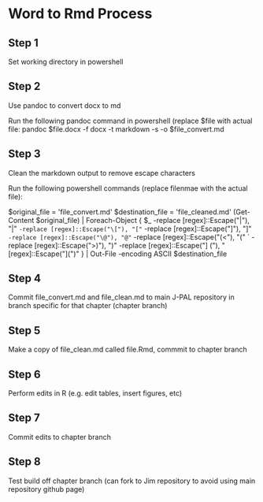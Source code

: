 # Word to Rmd Process

## Step 1
Set working directory in powershell

## Step 2
Use pandoc to convert docx to md

Run the following pandoc command in powershell (replace $file with actual file:
pandoc $file.docx -f docx -t markdown -s -o $file_convert.md

## Step 3
Clean the markdown output to remove escape characters

Run the following powershell commands (replace filenmae with the actual file):

$original_file = 'file_convert.md'
$destination_file =  'file_cleaned.md'
(Get-Content $original_file) | Foreach-Object {
    $_ -replace [regex]::Escape("\|"), "|" `
       -replace [regex]::Escape("\["), "[" `
       -replace [regex]::Escape("\]"), "]" `
       -replace [regex]::Escape("\@"), "@" `
       -replace [regex]::Escape("(<"), "(" `
       -replace [regex]::Escape(">)"), ")"
       -replace [regex]::Escape("] ("), "[regex]::Escape("](")"
    } | Out-File -encoding ASCII $destination_file

## Step 4
Commit file_convert.md and file_clean.md to main J-PAL repository in branch specific for that chapter (chapter branch)

## Step 5
Make a copy of file_clean.md called file.Rmd, commmit to chapter branch

## Step 6
Perform edits in R (e.g. edit tables, insert figures, etc)

## Step 7
Commit edits to chapter branch

## Step 8
Test build off chapter branch (can fork to Jim repository to avoid using main repository github page)